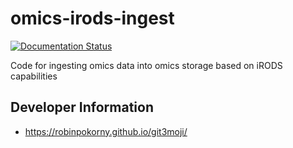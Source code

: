 # omics-irods-ingest

[![Documentation Status](https://readthedocs.org/projects/cubi-omics-data-access/badge/?version=latest)](https://cubi-omics-data-access.readthedocs.io/en/latest/?badge=latest)


Code for ingesting omics data into omics storage based on iRODS capabilities

## Developer Information

- https://robinpokorny.github.io/git3moji/
